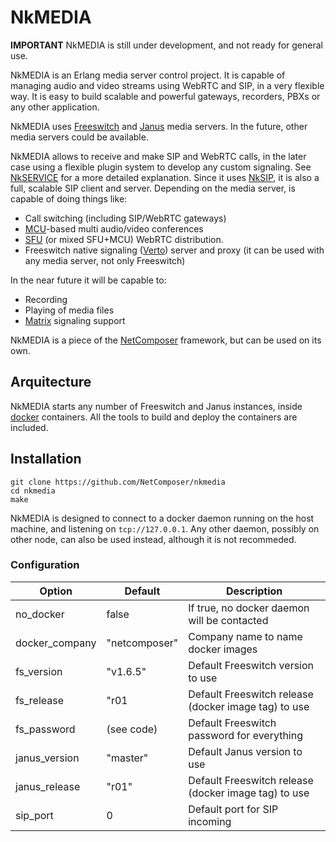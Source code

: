 
# NkMEDIA

**IMPORTANT** NkMEDIA is still under development, and not ready for general use.

NkMEDIA is an Erlang media server control project. It is capable of managing audio and video streams using WebRTC and SIP, in a very flexible way. It is easy to build scalable and powerful gateways, recorders, PBXs or any other application.

NkMEDIA uses [Freeswitch](https://freeswitch.org) and [Janus](https://janus.conf.meetecho.com/docs/) media servers. In the future, other media servers could be available. 

NkMEDIA allows to receive and make SIP and WebRTC calls, in the later case using a flexible plugin system to develop any custom signaling. See [NkSERVICE](https://github.com/NetComposer/nkservice) for a more detailed explanation. Since it uses [NkSIP](https://github.com/NetComposer/nksip), it is also a full, scalable SIP client and server. Depending on the media server, is capable of doing things like:

* Call switching (including SIP/WebRTC gateways)
* [MCU](https://webrtcglossary.com/mcu/)-based multi audio/video conferences
* [SFU](https://webrtcglossary.com/sfu/) (or mixed SFU+MCU) WebRTC distribution.
* Freeswitch native signaling ([Verto](http://evoluxbr.github.io/verto-docs/)) server and proxy (it can be used with any media server, not only Freeswitch)

In the near future it will be capable to:

* Recording
* Playing of media files
* [Matrix](https://matrix.org) signaling support

NkMEDIA is a piece of the [NetComposer](http://www.slideshare.net/carlosjgf/net-composer-v2) framework, but can be used on its own.


## Arquitecture

NkMEDIA starts any number of Freeswitch and Janus instances, inside [docker](https://www.docker.com) containers. All the tools to build and deploy the containers are included.


## Installation

```
git clone https://github.com/NetComposer/nkmedia
cd nkmedia
make
```

NkMEDIA is designed to connect to a docker daemon running on the host machine, and listening on `tcp://127.0.0.1`. Any other daemon, possibly on other node, can also be used instead, although it is not recommeded.


### Configuration

Option|Default|Description
---|---|---
no_docker|false|If true, no docker daemon will be contacted
docker_company|"netcomposer"|Company name to name docker images
fs_version|"v1.6.5"|Default Freeswitch version to use
fs_release|"r01|Default Freeswitch release (docker image tag) to use
fs_password|(see code)|Default Freeswitch password for everything
janus_version|"master"|Default Janus version to use
janus_release|"r01"|Default Freeswitch release (docker image tag) to use
sip_port|0|Default port for SIP incoming






